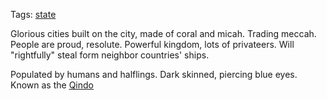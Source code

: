 Tags: [state](States)

Glorious cities built on the city, made of coral and micah. Trading meccah. People are proud, resolute. Powerful kingdom, lots of privateers. Will "rightfully" steal form neighbor countries' ships.

Populated by humans and halflings. Dark skinned, piercing blue eyes. Known as the [Qindo](Qindo)